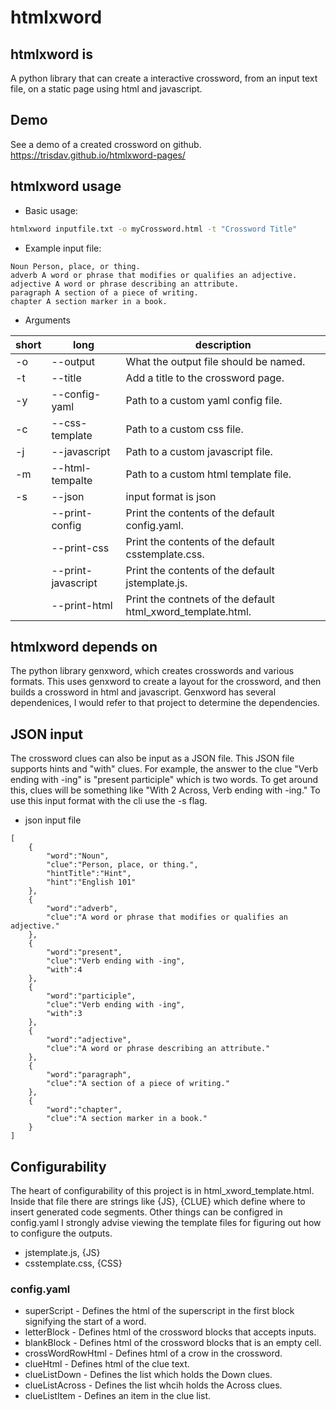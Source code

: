 # htmlxword
## htmlxword is
A python library that can create a interactive crossword, from an input text file, on a static page using html and javascript.

## Demo
See a demo of a created crossword on github.
https://trisdav.github.io/htmlxword-pages/

## htmlxword usage
* Basic usage:
```bash
htmlxword inputfile.txt -o myCrossword.html -t "Crossword Title"
```
* Example input file:
```
Noun Person, place, or thing.
adverb A word or phrase that modifies or qualifies an adjective.
adjective A word or phrase describing an attribute.
paragraph A section of a piece of writing.
chapter A section marker in a book.
```

* Arguments

| short | long | description |
| ----------- | ----------- | ----------- |
| -o | --output | What the output file should be named. |
| -t | --title | Add a title to the crossword page. |
| -y | --config-yaml | Path to a custom yaml config file. |
| -c | --css-template | Path to a custom css file. |
| -j | --javascript | Path to a custom javascript file. |
| -m | --html-tempalte | Path to a custom html template file. |
| -s | --json | input format is json |
|      | --print-config | Print the contents of the default config.yaml. |
|      | --print-css | Print the contents of the default csstemplate.css. |
|      | --print-javascript | Print the contents of the default jstemplate.js. |
|      | --print-html | Print the contnets of the default html_xword_template.html. |

## htmlxword depends on
The python library genxword, which creates crosswords and various formats. This uses genxword to create a layout for the crossword, and then builds a crossword in html and javascript. Genxword has several dependenices, I would refer to that project to determine the dependencies.

## JSON input
The crossword clues can also be input as a JSON file. This JSON file supports hints and "with" clues. For example, the answer to the clue "Verb ending with -ing" is "present participle" which is two words. To get around this, clues will be something like
"With 2 Across, Verb ending with -ing." To use this input format with the cli use the -s flag.
* json input file
```
[
    {
        "word":"Noun",
        "clue":"Person, place, or thing.",
        "hintTitle":"Hint",
        "hint":"English 101"
    },
    {
        "word":"adverb",
        "clue":"A word or phrase that modifies or qualifies an adjective."
    },
    {
        "word":"present",
        "clue":"Verb ending with -ing",
        "with":4
    },
    {
        "word":"participle",
        "clue":"Verb ending with -ing",
        "with":3
    },
    {
        "word":"adjective",
        "clue":"A word or phrase describing an attribute."
    },
    {
        "word":"paragraph",
        "clue":"A section of a piece of writing."
    },
    {
        "word":"chapter",
        "clue":"A section marker in a book."
    }
]
```
## Configurability
The heart of configurability of this project is in html_xword_template.html.
Inside that file there are strings like {JS}, {CLUE} which define where to insert
generated code segments. Other things can be configred in config.yaml I strongly
advise viewing the template files for figuring out how to configure the outputs.
* jstemplate.js, {JS}
* csstemplate.css, {CSS}

### config.yaml
* superScript - Defines the html of the superscript in the first block signifying the start of a word.
* letterBlock - Defines html of the crossword blocks that accepts inputs.
* blankBlock - Defines html of the crossword blocks that is an empty cell.
* crossWordRowHtml - Defines html of a crow in the crossword.
* clueHtml - Defines html of the clue text.
* clueListDown - Defines the list which holds the Down clues.
* clueListAcross - Defines the list whcih holds the Across clues.
* clueListItem - Defines an item in the clue list.



